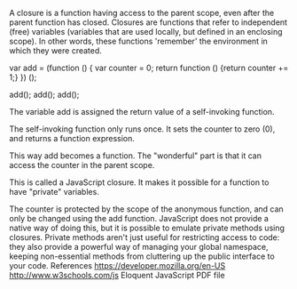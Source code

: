 A closure is a function having access to the parent scope, even after the parent function has closed.
Closures are functions that refer to independent (free) variables (variables that are used locally, but defined in an enclosing scope).
In other words, these functions 'remember' the environment in which they were created.


var add = (function () {
 var counter = 0; return function () {return counter += 1;}
})
();

add();
add();
add();



The variable add is assigned the return value of a self-invoking function.

The self-invoking function only runs once. It sets the counter to zero (0), and returns a function expression.

This way add becomes a function. The "wonderful" part is that it can access the counter in the parent scope.

This is called a JavaScript closure. It makes it possible for a function to have "private" variables.

The counter is protected by the scope of the anonymous function, and can only be changed using the add function.
JavaScript does not provide a native way of doing this, but it is possible to emulate private methods using closures. 
Private methods aren't just useful for restricting access to code:
they also provide a powerful way of managing your global namespace, keeping non-essential methods from cluttering up the public interface to your code.
References
https://developer.mozilla.org/en-US
http://www.w3schools.com/js
Eloquent JavaScript PDF file